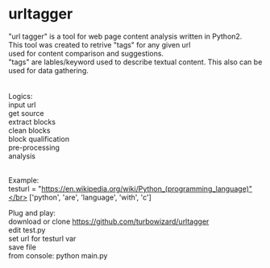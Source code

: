 # urltagger
"url tagger" is a tool for web page content analysis written in Python2.</br>
This tool was created to retrive "tags" for any given url</br>
used for content comparison and suggestions.</br>
"tags" are lables/keyword used to describe textual content.</be>
This also can be used for data gathering.</br>
</br></br>
Logics:</br>
    input url</br>
    get source</br>
    extract blocks</br>
    clean blocks</br>
    block qualification</br>
    pre-processing</br>
    analysis</br></br>

Example:</br>
    testurl = "https://en.wikipedia.org/wiki/Python_(programming_language)"</br>
    ['python', 'are', 'language', 'with', 'c']</be></br>

Plug and play:</br>
    download or clone https://github.com/turbowizard/urltagger</br>
    edit test.py</br>
        set url for testurl var</br>
        save file </br>
     from console: python main.py